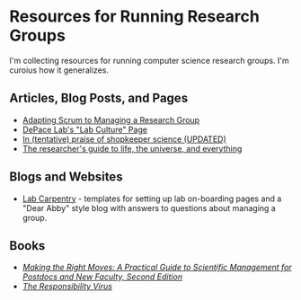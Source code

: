 # Resources for Running Research Groups
I'm collecting resources for running computer science research groups. I'm curoius how it generalizes.

## Articles, Blog Posts, and Pages
  * [Adapting Scrum to Managing a Research Group](http://www.cs.umd.edu/~mwh/papers/score.pdf)
  * [DePace Lab's "Lab Culture" Page](https://depace.med.harvard.edu/?page_id=408)
  * [In (tentative) praise of shopkeeper science (UPDATED)](https://dynamicecology.wordpress.com/2013/07/11/in-praise-of-shopkeeper-science/)
  * [The researcher's guide to life, the universe, and everything](http://hci.stanford.edu/msb/gettingstarted/)
  
## Blogs and Websites
  * [Lab Carpentry](http://labcarpentry.com) - templates for setting up lab on-boarding pages and a "Dear Abby" style blog with answers to questions about managing a group.

## Books
  * [_Making the Right Moves: A Practical Guide to Scientific Management for Postdocs and New Faculty, Second Edition_](http://www.hhmi.org/developing-scientists/making-right-moves)
  * [_The Responsibility Virus_](http://www.goodreads.com/book/show/255656.The_Responsibility_Virus)
